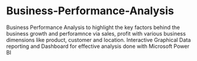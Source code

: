 # Business-Performance-Analysis
Business Performance Analysis to highlight the key factors behind the business growth and perforamnce via sales, profit with various business dimensions like product, customer and location. Interactive Graphical Data reporting and Dashboard for effective analysis done with Microsoft Power BI
